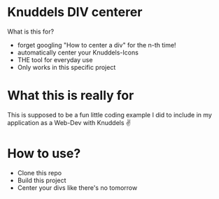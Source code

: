 # Knuddels DIV centerer
What is this for?

- forget googling "How to center a div" for the n-th time!
- automatically center your Knuddels-Icons
- THE tool for everyday use
- Only works in this specific project

# What this is really for
This is supposed to be a fun little coding example I did to include in my application as a Web-Dev with Knuddels ✌

# How to use?
- Clone this repo
- Build this project
- Center your divs like there's no tomorrow

